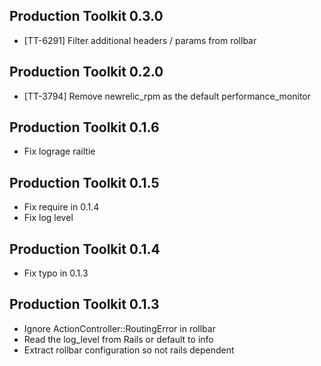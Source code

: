 ## Production Toolkit 0.3.0 ##

* [TT-6291] Filter additional headers / params from rollbar

## Production Toolkit 0.2.0 ##

* [TT-3794] Remove newrelic_rpm as the default performance_monitor

## Production Toolkit 0.1.6 ##

* Fix lograge railtie

## Production Toolkit 0.1.5 ##

* Fix require in 0.1.4
* Fix log level

## Production Toolkit 0.1.4 ##

* Fix typo in 0.1.3

## Production Toolkit 0.1.3 ##

* Ignore ActionController::RoutingError in rollbar
* Read the log_level from Rails or default to info
* Extract rollbar configuration so not rails dependent
